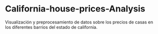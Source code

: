 # California-house-prices-Analysis
Visualización y preprocesamiento de datos sobre los precios de casas en los diferentes barrios del estado de california.
